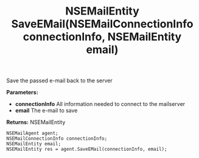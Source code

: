﻿---
uid: crmscript_ref_NSEMailAgent_SaveEMail
title: NSEMailEntity SaveEMail(NSEMailConnectionInfo connectionInfo, NSEMailEntity email)
intellisense: NSEMailAgent.SaveEMail
keywords: NSEMailAgent, SaveEMail
so.topic: reference
---

Save the passed e-mail back to the server

**Parameters:**
 - **connectionInfo** All information needed to connect to the mailserver
 - **email** The e-mail to save

**Returns:** NSEMailEntity

```crmscript
NSEMailAgent agent;
NSEMailConnectionInfo connectionInfo;
NSEMailEntity email;
NSEMailEntity res = agent.SaveEMail(connectionInfo, email);
```

